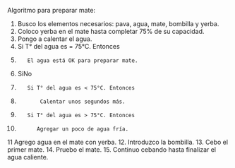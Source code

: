 Algoritmo para preparar mate:
1. Busco los elementos necesarios: pava, agua, mate, bombilla y yerba.
2. Coloco yerba en el mate hasta completar 75% de su capacidad.
3. Pongo a calentar el agua.
4.  Si T° del agua es = 75°C. Entonces
5.        El agua está OK para preparar mate.
6.    SiNo
7.        Si T° del agua es < 75°C. Entonces
8.            Calentar unos segundos más.
9.        Si T° del agua es > 75°C. Entonces
10.           Agregar un poco de agua fría.
11 Agrego agua en el mate con yerba.
12. Introduzco la bombilla.
13. Cebo el primer mate.
14. Pruebo el mate.
15. Continuo cebando hasta finalizar el agua caliente.